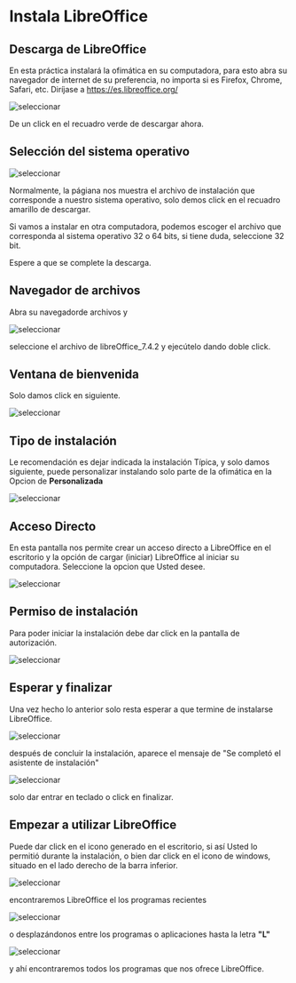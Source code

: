 # Instala LibreOffice


## Descarga de LibreOffice

En esta práctica instalará la ofimática en su computadora, para esto abra su navegador de internet de su preferencia, no importa si es Firefox, Chrome, Safari, etc.
Diríjase a https://es.libreoffice.org/ 
 
![seleccionar](01-instalar/01descarga.png)

De un click en el recuadro verde de descargar ahora. 

## Selección del sistema operativo

![seleccionar](01-instalar/02selOS.png)

Normalmente, la págiana nos muestra el archivo de instalación que corresponde a nuestro sistema operativo, solo demos click en el recuadro amarillo de descargar.

Si vamos a instalar en otra computadora, podemos escoger el archivo que corresponda al sistema operativo 32 o 64 bits, si tiene duda, seleccione 32 bit.

Espere a que se complete la descarga.

## Navegador de archivos

Abra su navegadorde archivos y 

![seleccionar](01-instalar/03Navegador.png)

seleccione el archivo de libreOffice_7.4.2 y ejecútelo dando doble click.


## Ventana de bienvenida

Solo damos click en siguiente.

![seleccionar](01-instalar/04siguiente.png)

## Tipo de instalación

Le recomendación es dejar indicada la instalación Típica, y solo damos siguiente, puede personalizar instalando solo parte de la ofimática en la Opcion de __Personalizada__

![seleccionar](01-instalar/05tipica.png)

## Acceso Directo

En esta pantalla nos permite crear un acceso directo a LibreOffice en el escritorio y la opción de cargar (iniciar) LibreOffice al iniciar su computadora.
Seleccione la opcion que Usted desee.

![seleccionar](01-instalar/06acceso.png)

## Permiso de instalación

Para poder iniciar la instalación debe dar click en la pantalla de autorización.

![seleccionar](01-instalar/07aceptar_cambio.png)

## Esperar y finalizar

Una vez hecho lo anterior solo resta esperar a que termine de instalarse LibreOffice.

![seleccionar](01-instalar/08esperar.png)

después de concluir la instalación, aparece el mensaje de "Se completó el asistente de instalación"

![seleccionar](01-instalar/09finalizar.png)

solo dar entrar en teclado o click en finalizar.

## Empezar a utilizar LibreOffice

Puede dar click en el icono generado en el escritorio, si así Usted lo permitió durante la instalación, o bien dar click en el icono de windows, situado en el lado derecho de la barra inferior.

![seleccionar](01-instalar/10logotipo.png)

encontraremos LibreOffice el los programas recientes

![seleccionar](01-instalar/11recientes.png)

o desplazándonos entre los programas o aplicaciones hasta la letra __"L"__

![seleccionar](01-instalar/12libreoffice.png)

y ahí encontraremos todos los programas que nos ofrece LibreOffice.





